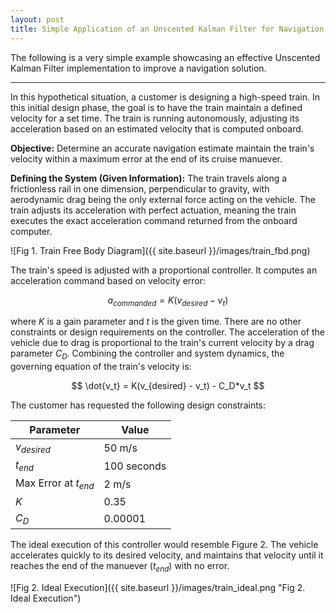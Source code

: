```yaml
---
layout: post
title: Simple Application of an Unscented Kalman Filter for Navigation
---
```


The following is a very simple example showcasing an effective Unscented Kalman Filter implementation to improve a navigation solution.

***

In this hypothetical situation, a customer is designing a high-speed train. In this initial design phase, the goal is to have the train maintain a defined velocity for a set time. The train is running autonomously, adjusting its acceleration based on an estimated velocity that is computed onboard. 

__Objective:__ Determine an accurate navigation estimate maintain the train's velocity within a maximum error at the end of its cruise manuever.

__Defining the System (Given Information):__ The train travels along a frictionless rail in one dimension, perpendicular to gravity, with aerodynamic drag being the only external force acting on the vehicle. The train adjusts its acceleration with perfect actuation, meaning the train executes the exact acceleration command returned from the onboard computer.

![Fig 1. Train Free Body Diagram]({{ site.baseurl }}/images/train_fbd.png)

The train's speed is adjusted with a proportional controller. It computes an acceleration command based on velocity error:

$$ a_{commanded} = K(v_{desired} - v_{t}) $$

where $K$ is a gain parameter and $t$ is the given time. There are no other constraints or design requirements on the controller. The acceleration of the vehicle due to drag is proportional to the train's current velocity by a drag parameter $C_D$. Combining the controller and system dynamics, the governing equation of the train's velocity is:

$$ \dot{v_t} = K(v_{desired} - v_t) - C_D*v_t $$

The customer has requested the following design constraints:

| Parameter | Value | 
| --- | --- |
| $v_{desired}$ | 50 m/s |
| $t_{end}$ | 100 seconds |
| Max Error at $t_{end}$ | 2 m/s |
| $K$  | 0.35 | 
| $C_D$ | 0.00001 | 

The ideal execution of this controller would resemble Figure 2. The vehicle accelerates quickly to its desired velocity, and maintains that velocity until it reaches the end of the manuever ($t_{end}$) with no error.

![Fig 2. Ideal Execution]({{ site.baseurl }}/images/train_ideal.png "Fig 2. Ideal Execution")


